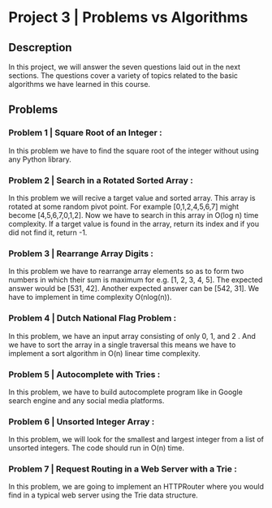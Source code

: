 # Project 3 | Problems vs Algorithms

## Descreption 
In this project, we will answer the seven questions laid out in the next sections. The questions cover a variety of topics related to the basic algorithms we have learned
in this course.


## Problems

### Problem 1 | Square Root of an Integer :
In this problem we have to find the square root of the integer without using any Python library.


### Problem 2 | Search in a Rotated Sorted Array :
In this problem we will recive a target value and sorted array. This array is rotated at some random pivot point. For example [0,1,2,4,5,6,7] might become [4,5,6,7,0,1,2].
Now we have to search in this array in O(log n) time complexity. If a target value is found in the array, return its index and if you did not find it, return -1.


### Problem 3 | Rearrange Array Digits :
In this problem we have to rearrange array elements so as to form two numbers in which their sum is maximum for e.g. [1, 2, 3, 4, 5]. The expected answer would be [531, 42].
Another expected answer can be [542, 31]. We have to implement in time complexity O(nlog(n)).

### Problem 4 | Dutch National Flag Problem :
In this problem,  we have an input array consisting of only 0, 1, and 2 . And we have to sort the array in a single traversal this means we have to implement a sort algorithm
in O(n) linear time complexity.


### Problem 5 | Autocomplete with Tries :
In this problem, we have to build autocomplete program like in Google search engine and any social media platforms.


### Problem 6 | Unsorted Integer Array :
In this problem, we will look for the smallest and largest integer from a list of unsorted integers. The code should run in O(n) time.


### Problem 7 | Request Routing in a Web Server with a Trie :
In this problem, we are going to implement an HTTPRouter where you would find in a typical web server using the Trie data structure.
